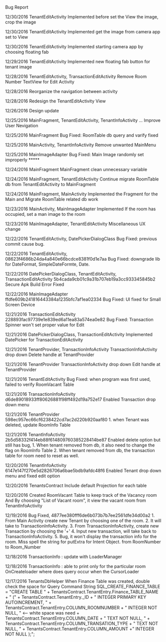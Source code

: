 Bug Report

12/30/2016 TenantEditActivity
		Implemented before set the View the image, crop the image
		
12/30/2016 TenantEditActivity
		Implemented get the image from camera app set to View
		
12/30/2016 TenantEditActivity
		Implemented starting camera app by choosing floating fab 
		
12/29/2016 TenantEditActivity
		Implemented new floating fab button for tenant image 

12/28/2016 TenantEditActivity, TransactionEditActivity
		Remove Room Number TextView for Edit Activity 

12/28/2016 Reorganize the navigation between activity

12/28/2016 Redesign the TenantEditActivity View

12/26/2016 Design update

12/25/2016 MainFragment, TenantEditActivity, TenantInfoActivity ...
		Improve User Nevigation 
		
12/25/2016 MainFragment
		Bug Fixed: RoomTable db query and varify fixed

12/25/2016 MainActivity, TenantInfoActivity
		Remove unwanted MainMenu

12/25/2016 MainImageAdapter
		Bug Fixed: Main Image randomly set improperly *****

12/24/2016 MainFragment
		MainFragment clean unnecessary variable

12/24/2016 MainFragment, TenantEditActivity
		Continue migrate RoomTable db from TenantEditActivity to MainFragment

12/24/2016 MainFragment, MainActivity
		Implemented the Fragment for the Main and Migrate RoomTable related db work
		
12/23/2016 MainActivity, MainImageAdapter
		Implemented If the room has occupied, set a man image to the room

12/23/2016 MainImageAdapter, TenantEditActivity
		Miscellaneous UX change
		
12/22/2016 TenantEditActivity, DatePickerDialogClass
		Bug Fixed: previous commit cause bug.
		
12/22/2016 TenantEditActivity,	08623f4686b24da4a840e66bcdce8381f0d1e7aa
		Bug Fixed: downgrade lib for DateFormat, SimpleDateFormte, Date.

12/22/2016 DatePickerDialogClass, TenantEditActivity, TransactionEditActivity 	5b4cada9cb01c9a31b707eb19a3cc933345845b2
		Secure Apk Build Error Fixed  

12/22/2016 MainImageAdapter		ffdfe609b241816443384a1235bfc7af1ea02334
		Bug Fixed: UI fixed for Small Screen Device
		
12/21/2016 TransactionEditActivity 	228893fac97739e1e839ed6a11ea83a574ea0e82
		Bug Fixed: Transaction Spinner won't set proper value for Edit
		
12/21/2016 DatePickerDialogClass, TransactionEditActivity
		Implemented DatePicker for TransactionEditActivity

12/21/2016 TenantProvider, TransactionInfoActivity
		TransactionInfoActivity drop down Delete handle at TenantProvider
		
12/21/2016 TenantProvider
		TransactionInfoActivity drop down Edit handle at TenantProvider

12/21/2016 TenantEditActivity
		Bug Fixed: when program was first used, failed to verify RoomVacant Table
		
12/21/2016 TransactionInfoActivity	d6de89018933ff80626881f98ff492d19a752e17
		Enabled Transaction drop down menu 

12/21/2016 TenantProvider	598ec957ec66cf6238422cd7ac2d220b920aaf80
		1. when Tenant was deleted, update RoomInfo Table

12/21/2016 TenantInfoActivity	2b5d58332f414eb88f614809760385228414be87
		Enabled delete option but still has bug, 
		1. When tenant removed from db, it also need to change the flag on RoomInfo Table
		2. When tenant removed from db, the transaction table for room need to reset as well.

12/20/2016 TenantInfoActivity	6147e147f270e5d2826706a6bae5bdb9afdc48f6
		Enabled Tenant drop down menu and fixed edit option

12/20/2016 TenantsContract
		Include default Projection for each table

12/20/2016 Created RoomVacant Table to keep track of the Vacancy room
		And By choosing "List of Vacant room", it view the vacant room from TenantInfoActivity
 
12/19/2016 Bug Fixed, 4877ee380fff6de6b073b7b7ee2561dfe34d00a2
		1. From Main Activity create new Tenant by choosing one of the room.
		2. It will take to TransactionInfoActivity.
		3. From TransactionInfoActivity, create new Transaction by choosing the '+'
		4. Input new transaction, will take back to TransactionInfoActivity.
		5. Bug, it won't display the transaction info for the room.
		Miss spell the string for putExtra for Intent Object. from RoomNumber to Room_Number

12/18/2016 TransactionInfo : update with LoaderManager

12/18/2016 TransactionInfo : able to print only for the particular room
		OnCreateloader where does query occur when the CursorLoader

12/17/2016 TenantsDbHelper 
		When Finance Table was created, double check the space for Query Command
		String SQL_CREATE_FINANCE_TABLE =
                	"CREATE TABLE " + TenantsContract.TenantEntry.Finance_TABLE_NAME + " ("
                        + TenantsContract.TenantEntry._ID + " INTEGER PRIMARY KEY AUTOINCREMENT, "
                        + TenantsContract.TenantEntry.COLUMN_ROOMNUMBER + " INTEGER NOT NULL, " <-- white space was need
                        + TenantsContract.TenantEntry.COLUMN_DATE + " TEXT NOT NULL, "
                        + TenantsContract.TenantEntry.COLUMN_TRANSATION_TYPE + " TEXT NOT NULL, "
                        + TenantsContract.TenantEntry.COLUMN_AMOUNT +" INTEGER NOT NULL );";


	   
